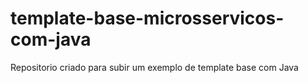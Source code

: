 # template-base-microsservicos-com-java
Repositorio criado para subir um exemplo de template base com Java
